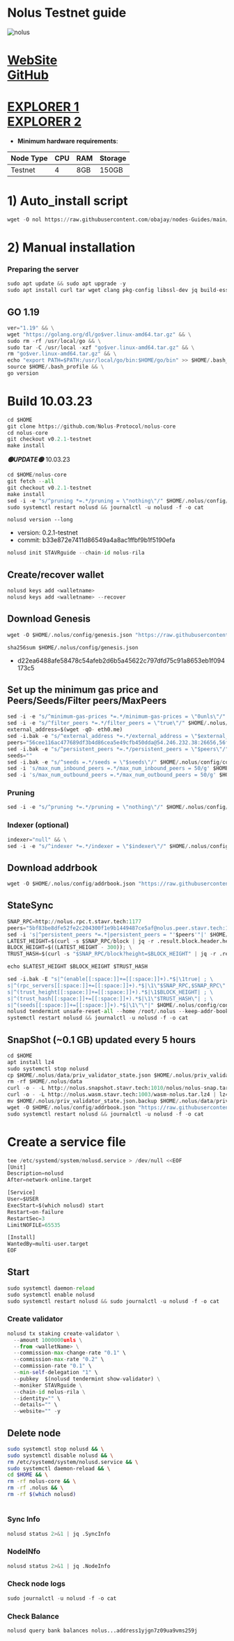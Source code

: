 # Nolus Testnet guide

![nolus](https://user-images.githubusercontent.com/44331529/209941074-e137b77b-3d27-4e3d-a338-a773460b8a6c.png)


[WebSite](https://nolus.io) \
[GitHub](https://github.com/Nolus-Protocol/nolus-core)
=
[EXPLORER 1](https://explorer.stavr.tech/nolus-testnet/staking) \
[EXPLORER 2](https://exp.utsa.tech/nolus-test)
=

- **Minimum hardware requirements**:

| Node Type |CPU | RAM  | Storage  | 
|-----------|----|------|----------|
| Testnet   |   4|  8GB | 150GB    |


# 1) Auto_install script
```python
wget -O nol https://raw.githubusercontent.com/obajay/nodes-Guides/main/Nolus/nol && chmod +x nol && ./nol
```

# 2) Manual installation

### Preparing the server

```python
sudo apt update && sudo apt upgrade -y
sudo apt install curl tar wget clang pkg-config libssl-dev jq build-essential bsdmainutils git make ncdu gcc git jq chrony liblz4-tool -y
```

## GO 1.19

```python
ver="1.19" && \
wget "https://golang.org/dl/go$ver.linux-amd64.tar.gz" && \
sudo rm -rf /usr/local/go && \
sudo tar -C /usr/local -xzf "go$ver.linux-amd64.tar.gz" && \
rm "go$ver.linux-amd64.tar.gz" && \
echo "export PATH=$PATH:/usr/local/go/bin:$HOME/go/bin" >> $HOME/.bash_profile && \
source $HOME/.bash_profile && \
go version
```

# Build 10.03.23
```python
cd $HOME
git clone https://github.com/Nolus-Protocol/nolus-core
cd nolus-core
git checkout v0.2.1-testnet
make install
```
*******🟢UPDATE🟢******* 10.03.23
```python
cd $HOME/nolus-core
git fetch --all
git checkout v0.2.1-testnet
make install
sed -i -e "s/^pruning *=.*/pruning = \"nothing\"/" $HOME/.nolus/config/app.toml
sudo systemctl restart nolusd && journalctl -u nolusd -f -o cat
```


`nolusd version --long`
- version: 0.2.1-testnet
- commit: b33e872e7411d86549a4a8ac1ffbf9b1f5190efa

```python
nolusd init STAVRguide --chain-id nolus-rila
```    

## Create/recover wallet
```python
nolusd keys add <walletname>
nolusd keys add <walletname> --recover
```

## Download Genesis
```python
wget -O $HOME/.nolus/config/genesis.json "https://raw.githubusercontent.com/Nolus-Protocol/nolus-networks/main/testnet/nolus-rila/genesis.json"
```
`sha256sum $HOME/.nolus/config/genesis.json`
+ d22ea6488afe58478c54afeb2d6b5a45622c797dfd75c91a8653eb1f094173c5

## Set up the minimum gas price and Peers/Seeds/Filter peers/MaxPeers
```python
sed -i -e "s/^minimum-gas-prices *=.*/minimum-gas-prices = \"0unls\"/" $HOME/.nolus/config/app.toml
sed -i -e "s/^filter_peers *=.*/filter_peers = \"true\"/" $HOME/.nolus/config/config.toml
external_address=$(wget -qO- eth0.me) 
sed -i.bak -e "s/^external_address *=.*/external_address = \"$external_address:26656\"/" $HOME/.nolus/config/config.toml
peers="56cee116ac477689df3b4d86cea5e49cfb450dda@54.246.232.38:26656,56f14005119e17ffb4ef3091886e6f7efd375bfd@34.241.107.0:26656,7f26067679b4323496319fda007a279b52387d77@63.35.222.83:26656,7f4a1876560d807bb049b2e0d0aa4c60cc83aa0a@63.32.88.49:26656,3889ba7efc588b6ec6bdef55a7295f3dd559ebd7@3.249.209.26:26656,de7b54f988a5d086656dcb588f079eb7367f6033@34.244.137.169:26656"
sed -i.bak -e "s/^persistent_peers *=.*/persistent_peers = \"$peers\"/" $HOME/.nolus/config/config.toml
seeds=""
sed -i.bak -e "s/^seeds =.*/seeds = \"$seeds\"/" $HOME/.nolus/config/config.toml
sed -i 's/max_num_inbound_peers =.*/max_num_inbound_peers = 50/g' $HOME/.nolus/config/config.toml
sed -i 's/max_num_outbound_peers =.*/max_num_outbound_peers = 50/g' $HOME/.nolus/config/config.toml

```
### Pruning
```python
sed -i -e "s/^pruning *=.*/pruning = \"nothing\"/" $HOME/.nolus/config/app.toml
```
### Indexer (optional) 
```python
indexer="null" && \
sed -i -e "s/^indexer *=.*/indexer = \"$indexer\"/" $HOME/.nolus/config/config.toml
```

## Download addrbook
```python
wget -O $HOME/.nolus/config/addrbook.json "https://raw.githubusercontent.com/obajay/nodes-Guides/main/Nolus/addrbook.json"
```
## StateSync
```python
SNAP_RPC=http://nolus.rpc.t.stavr.tech:1177
peers="5bf83be8dfe52fe2c204300f1e9b1449487ce5af@nolus.peer.stavr.tech:1176"
sed -i 's|^persistent_peers *=.*|persistent_peers = "'$peers'"|' $HOME/.nolus/config/config.toml
LATEST_HEIGHT=$(curl -s $SNAP_RPC/block | jq -r .result.block.header.height); \
BLOCK_HEIGHT=$((LATEST_HEIGHT - 300)); \
TRUST_HASH=$(curl -s "$SNAP_RPC/block?height=$BLOCK_HEIGHT" | jq -r .result.block_id.hash)

echo $LATEST_HEIGHT $BLOCK_HEIGHT $TRUST_HASH

sed -i.bak -E "s|^(enable[[:space:]]+=[[:space:]]+).*$|\1true| ; \
s|^(rpc_servers[[:space:]]+=[[:space:]]+).*$|\1\"$SNAP_RPC,$SNAP_RPC\"| ; \
s|^(trust_height[[:space:]]+=[[:space:]]+).*$|\1$BLOCK_HEIGHT| ; \
s|^(trust_hash[[:space:]]+=[[:space:]]+).*$|\1\"$TRUST_HASH\"| ; \
s|^(seeds[[:space:]]+=[[:space:]]+).*$|\1\"\"|" $HOME/.nolus/config/config.toml
nolusd tendermint unsafe-reset-all --home /root/.nolus --keep-addr-book
systemctl restart nolusd && journalctl -u nolusd -f -o cat
```
## SnapShot (~0.1 GB) updated every 5 hours
```python
cd $HOME
apt install lz4
sudo systemctl stop nolusd
cp $HOME/.nolus/data/priv_validator_state.json $HOME/.nolus/priv_validator_state.json.backup
rm -rf $HOME/.nolus/data
curl -o - -L http://nolus.snapshot.stavr.tech:1010/nolus/nolus-snap.tar.lz4 | lz4 -c -d - | tar -x -C $HOME/.nolus --strip-components 2
curl -o - -L http://nolus.wasm.stavr.tech:1003/wasm-nolus.tar.lz4 | lz4 -c -d - | tar -x -C $HOME/.nolus --strip-components 2
mv $HOME/.nolus/priv_validator_state.json.backup $HOME/.nolus/data/priv_validator_state.json
wget -O $HOME/.nolus/config/addrbook.json "https://raw.githubusercontent.com/obajay/nodes-Guides/main/Nolus/addrbook.json"
sudo systemctl restart nolusd && journalctl -u nolusd -f -o cat
```

# Create a service file
```python
tee /etc/systemd/system/nolusd.service > /dev/null <<EOF
[Unit]
Description=nolusd
After=network-online.target

[Service]
User=$USER
ExecStart=$(which nolusd) start
Restart=on-failure
RestartSec=3
LimitNOFILE=65535

[Install]
WantedBy=multi-user.target
EOF
```

## Start
```python
sudo systemctl daemon-reload
sudo systemctl enable nolusd
sudo systemctl restart nolusd && sudo journalctl -u nolusd -f -o cat
```

### Create validator
```python
nolusd tx staking create-validator \
  --amount 1000000unls \
  --from <walletName> \
  --commission-max-change-rate "0.1" \
  --commission-max-rate "0.2" \
  --commission-rate "0.1" \
  --min-self-delegation "1" \
  --pubkey  $(nolusd tendermint show-validator) \
  --moniker STAVRguide \
  --chain-id nolus-rila \
  --identity="" \
  --details="" \
  --website="" -y
```

## Delete node
```bash
sudo systemctl stop nolusd && \
sudo systemctl disable nolusd && \
rm /etc/systemd/system/nolusd.service && \
sudo systemctl daemon-reload && \
cd $HOME && \
rm -rf nolus-core && \
rm -rf .nolus && \
rm -rf $(which nolusd)
```
#
### Sync Info
```python
nolusd status 2>&1 | jq .SyncInfo
```
### NodeINfo
```python
nolusd status 2>&1 | jq .NodeInfo
```
### Check node logs
```python
sudo journalctl -u nolusd -f -o cat
```
### Check Balance
```python
nolusd query bank balances nolus...address1yjgn7z09ua9vms259j
```
